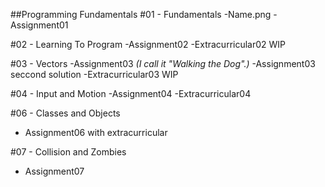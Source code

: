 ##Programming Fundamentals
#01 - Fundamentals
-Name.png
-Assignment01

#02 - Learning To Program
-Assignment02
-Extracurricular02 WIP

#03 - Vectors
-Assignment03 *(I call it "Walking the Dog".)*
-Assignment03 seccond solution
-Extracurricular03 WIP


#04 - Input and Motion
-Assignment04
-Extracurricular04

#06 - Classes and Objects
- Assignment06 with extracurricular


#07 - Collision and Zombies
- Assignment07